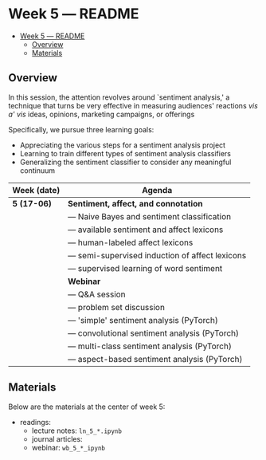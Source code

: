 # Week 5 ― README

- [Week 5 ― README](#week-5--readme)
  - [Overview](#overview)
  - [Materials](#materials)

## Overview

In this session, the attention revolves around `sentiment analysis,' a technique
that turns be very effective in measuring audiences' reactions _vis a' vis_
ideas, opinions, marketing campaigns, or offerings

Specifically, we pursue three learning goals:
- Appreciating the various steps for a sentiment analysis project
- Learning to train different types of sentiment analysis classifiers
- Generalizing the sentiment classifier to consider any meaningful continuum


| Week (date)   | Agenda                                                    |
| ------------- | --------------------------------------------------------- |
| **5 (17-06)** | **Sentiment, affect, and connotation**                    |
|               | ― Naive Bayes and sentiment classification                |
|               | ― available sentiment and affect lexicons                 |
|               | ― human-labeled affect lexicons                           |
|               | ― semi-supervised induction of affect lexicons            |
|               | ― supervised learning of word sentiment                   |
|               | **Webinar**                                               |
|               | ― Q&A session                                             |
|               | ― problem set discussion                                  |
|               | ― 'simple' sentiment analysis (PyTorch)                   |
|               | ― convolutional sentiment analysis (PyTorch)              |
|               | ― multi-class sentiment analysis (PyTorch)                |
|               | ― aspect-based sentiment analysis (PyTorch)               |

## Materials

Below are the materials at the center of week 5:

- readings: 
  - lecture notes: `ln_5_*.ipynb`
  - journal articles:
  - webinar: `wb_5_*_ipynb`
